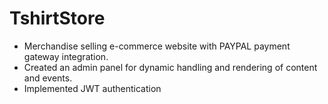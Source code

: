 # TshirtStore
- Merchandise selling e-commerce website with PAYPAL payment gateway integration.
- Created an admin panel for dynamic handling and rendering of content and events.
- Implemented JWT authentication
